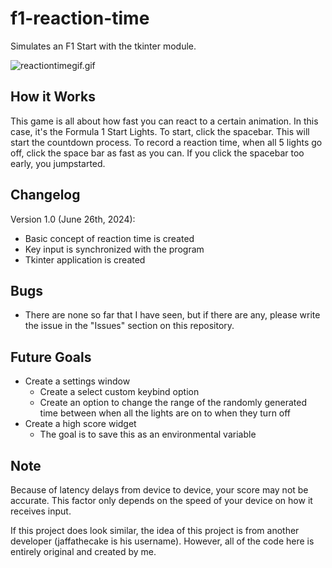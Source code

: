 # f1-reaction-time

Simulates an F1 Start with the tkinter module.

![reactiontimegif.gif](..%2F..%2FDownloads%2Freactiontimegif.gif)

## How it Works

This game is all about how fast 
you can react to a certain animation.
In this case, it's the Formula 1 Start Lights.
To start, click the spacebar. This will start the
countdown process. To record a reaction time, when
all 5 lights go off, click the space bar as fast as
you can. If you click the spacebar too early, you
jumpstarted.

## Changelog

Version 1.0 (June 26th, 2024):
- Basic concept of reaction time is created
- Key input is synchronized with the program
- Tkinter application is created

## Bugs
- There are none so far that I have seen, but if there are any,
please write the issue in the "Issues" section on this repository.


## Future Goals
- Create a settings window
  - Create a select custom keybind option
  - Create an option to change the range of the randomly generated time between
  when all the lights are on to when they
  turn off
- Create a high score widget
  - The goal is to save this as an environmental variable

## Note

Because of latency delays from device to device, your score
may not be accurate. This factor only depends on the speed of
your device on how it receives input.


If this project does look similar, the idea of this project is from another developer (jaffathecake is his username).
However, all of the code here is entirely original and created by me.